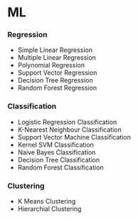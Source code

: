 # ML

### Regression
* Simple Linear Regression
* Multiple Linear Regression
* Polynomial Regression
* Support Vector Regression
* Decision Tree Regression
* Random Forest Regression

### Classification
* Logistic Regression Classification
* K-Nearest Neighbour Classification
* Support Vector Machine Classification
* Kernel SVM Classification
* Naive Bayes Classification
* Decision Tree Classification
* Random Forest Classification

### Clustering
* K Means Clustering
* Hierarchial Clustering
